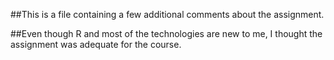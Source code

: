 ##This is a file containing a few additional comments about the assignment.

##Even though R and most of the technologies are new to me, I thought the assignment was adequate for the course.
